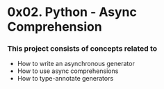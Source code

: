 # 0x02. Python - Async Comprehension

### This project consists of concepts related to

-   How to write an asynchronous generator
-   How to use async comprehensions
-   How to type-annotate generators
